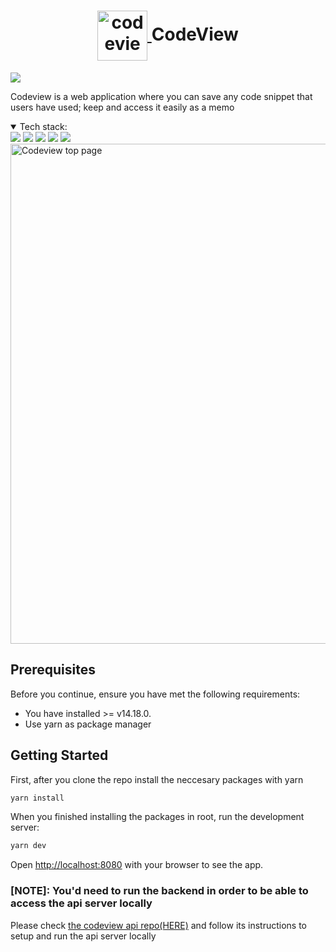 
  <h1 align="center">
    <a href="https://codeview.daihh.com/" target="_blank" rel="noopener noreferrer">
      <img align="center" width="80" alt="codeview-logo" src="https://user-images.githubusercontent.com/22023256/136692460-ed7f0835-e895-4341-b149-218771218d35.png" />
    </a>
    <span>CodeView</span>
    
  </h1>

<img src="https://img.shields.io/github/deployments/daiHash/codeview-frontend/production?label=vercel&logo=vercel&logoColor=white" />

Codeview is a web application where you can save any code snippet that users have used; keep and access it easily as a memo

<details open>
<summary>Tech stack:</summary>
<img src="https://img.shields.io/badge/TypeScript-007ACC?style=for-the-badge&logo=typescript&logoColor=white" />
<img src="https://img.shields.io/badge/React-20232A?style=for-the-badge&logo=react&logoColor=61DAFB" />
<img src="https://img.shields.io/badge/Next.js-20232A?style=for-the-badge&logo=nextdotjs&logoColor=white" />
<img src="https://img.shields.io/badge/Emotion-db7093?style=for-the-badge&logo=styledcomponents&logoColor=yellow" />
<img src="https://img.shields.io/badge/CSS3-1572B6?style=for-the-badge&logo=css3&logoColor=white" />
</details>

<img src="https://user-images.githubusercontent.com/22023256/136694020-0d7876b0-d23a-41c2-b410-625bbe9efbd3.png" alt="Codeview top page" width="800"/>

## Prerequisites

Before you continue, ensure you have met the following requirements:

* You have installed >= v14.18.0.
* Use yarn as package manager

## Getting Started

First, after you clone the repo install the neccesary packages with yarn
```bash
yarn install
```

When you finished installing the packages in root, run the development server:
```bash
yarn dev
```

Open [http://localhost:8080](http://localhost:8080) with your browser to see the app.

### [NOTE]: You'd need to run the backend in order to be able to access the api server locally
Please check [the codeview api repo(HERE)](https://github.com/daiHash/codeview-api) and follow its instructions to setup and run the api server locally
